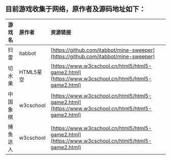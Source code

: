 ## 目前游戏收集于网络，原作者及源码地址如下：

| 游戏名 | 原作者 | 资源链接 |
|:---|:---|:---|
| 扫雷 | itabbot | [https://github.com/itabbot/mine-sweeper](https://github.com/itabbot/mine-sweeper) |
| 切水果 | HTML5星空 | [https://www.w3cschool.cn/html5/html5-game2.html](https://www.w3cschool.cn/html5/html5-game2.html) |
| 中国象棋 | w3cschool | [https://www.w3cschool.cn/html5/html5-game2.html](https://www.w3cschool.cn/html5/html5-game2.html) |
| 捕鱼达人 | w3cschool | [https://www.w3cschool.cn/html5/html5-game2.html](https://www.w3cschool.cn/html5/html5-game2.html) |
